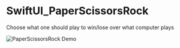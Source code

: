 # SwiftUI_PaperScissorsRock
Choose what one should play to win/lose over what computer plays

![PaperScissorsRock Demo](Demo/PSR_demo_50.gif)
